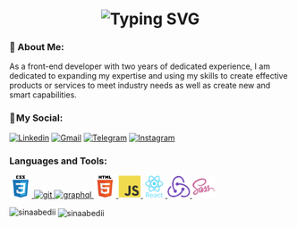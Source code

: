   <h1 align="center">
   <img src="https://readme-typing-svg.herokuapp.com?font=Fira+Code&weight=600&size=30&duration=2500&pause=700&color=da2c38&center=true&vCenter=true&width=600&height=100&lines=Hello+My+Friend;I+am+Sina+Abedi;Welcome+to+my+GitHub+page" alt="Typing SVG" />
  </h1>

### 📌 About Me:

As a front-end developer with two years of dedicated experience, I am dedicated to expanding my expertise and using my skills to create effective products or services to meet industry needs as well as create new and smart capabilities.

### 📌 My Social:
      
  [![Linkedin](https://img.shields.io/badge/LinkedIn-0A66C2?logo=Linkedin&logoColor=white&style=for-the-badge)](https://www.linkedin.com/in/sina-abedii)
  [![Gmail](https://img.shields.io/badge/Gmail-EA4335?logo=Gmail&logoColor=white&style=for-the-badge)](mailto:sinaabediofficial@gmail.com)
  [![Telegram](https://img.shields.io/badge/Telegram-229ED9?logo=Telegram&logoColor=white&style=for-the-badge)](https://t.me/iamsina1)
  [![Instagram](https://img.shields.io/badge/Instagram-E4405F?logo=Instagram&logoColor=white&style=for-the-badge)](https://www.instagram.com/iamsina1)
<h3 align="left">Languages and Tools:</h3>
<p align="left"> <a href="https://www.w3schools.com/css/" target="_blank" rel="noreferrer"> <img src="https://raw.githubusercontent.com/devicons/devicon/master/icons/css3/css3-original-wordmark.svg" alt="css3" width="40" height="40"/> </a> <a href="https://git-scm.com/" target="_blank" rel="noreferrer"> <img src="https://www.vectorlogo.zone/logos/git-scm/git-scm-icon.svg" alt="git" width="40" height="40"/> </a> <a href="https://graphql.org" target="_blank" rel="noreferrer"> <img src="https://www.vectorlogo.zone/logos/graphql/graphql-icon.svg" alt="graphql" width="40" height="40"/> </a> <a href="https://www.w3.org/html/" target="_blank" rel="noreferrer"> <img src="https://raw.githubusercontent.com/devicons/devicon/master/icons/html5/html5-original-wordmark.svg" alt="html5" width="40" height="40"/> </a> <a href="https://developer.mozilla.org/en-US/docs/Web/JavaScript" target="_blank" rel="noreferrer"> <img src="https://raw.githubusercontent.com/devicons/devicon/master/icons/javascript/javascript-original.svg" alt="javascript" width="40" height="40"/> </a> <a href="https://reactjs.org/" target="_blank" rel="noreferrer"> <img src="https://raw.githubusercontent.com/devicons/devicon/master/icons/react/react-original-wordmark.svg" alt="react" width="40" height="40"/> </a> <a href="https://redux.js.org" target="_blank" rel="noreferrer"> <img src="https://raw.githubusercontent.com/devicons/devicon/master/icons/redux/redux-original.svg" alt="redux" width="40" height="40"/> </a> <a href="https://sass-lang.com" target="_blank" rel="noreferrer"> <img src="https://raw.githubusercontent.com/devicons/devicon/master/icons/sass/sass-original.svg" alt="sass" width="40" height="40"/>
</a> </p>
 

<p><img align="left" src="https://github-readme-stats.vercel.app/api/top-langs?username=sinaabedii&show_icons=true&locale=en&layout=compact" alt="sinaabedii" /></p>
<p>&nbsp;<img align="center" src="https://github-readme-stats.vercel.app/api?username=sinaabedii&show_icons=true&locale=en" alt="sinaabedii" /></p>





